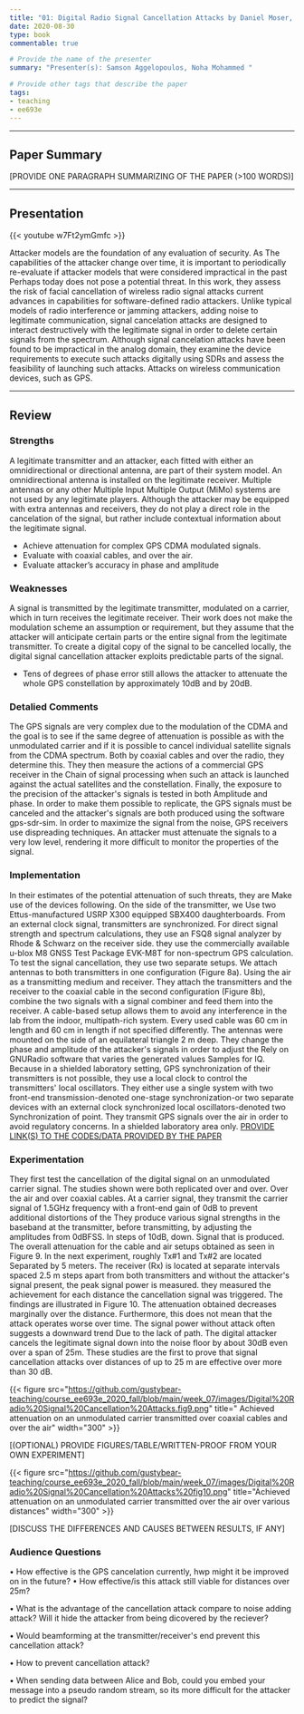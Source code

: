 ```yaml
---
title: "01: Digital Radio Signal Cancellation Attacks by Daniel Moser, Vincent Lenders, Srdjan Capkun"
date: 2020-08-30
type: book
commentable: true

# Provide the name of the presenter
summary: "Presenter(s): Samson Aggelopoulos, Noha Mohammed "

# Provide other tags that describe the paper
tags:
- teaching
- ee693e
---
```


***
## Paper Summary
[PROVIDE ONE PARAGRAPH SUMMARIZING OF THE PAPER (>100 WORDS)]
***

## Presentation
{{< youtube w7Ft2ymGmfc >}}

Attacker models are the foundation of any evaluation of security. As The capabilities of the attacker change over time, it is important to periodically re-evaluate if attacker models that were considered impractical in the past Perhaps today does not pose a potential threat. In this work, they assess the risk of facial cancellation of wireless radio signal attacks current advances in capabilities for software-defined radio attackers. Unlike typical models of radio interference or jamming attackers, adding noise to legitimate communication, signal cancelation attacks are designed to interact destructively with the legitimate signal in order to delete certain signals from the spectrum. Although signal cancelation attacks have been found to be impractical in the analog domain, they examine the device requirements to execute such attacks digitally using SDRs and assess the feasibility of launching such attacks. Attacks on wireless communication devices, such as GPS.
***

## Review
### Strengths
A legitimate transmitter and an attacker, each fitted with either an omnidirectional or directional antenna, are part of their system model. An omnidirectional antenna is installed on the legitimate receiver. Multiple antennas or any other Multiple Input Multiple Output (MiMo) systems are not used by any legitimate players. Although the attacker may be equipped with extra antennas and receivers, they do not play a direct role in the cancelation of the signal, but rather include contextual information about the legitimate signal.
- Achieve attenuation for complex GPS CDMA modulated signals.
- Evaluate with coaxial cables, and over the air.
- Evaluate attacker’s accuracy in phase and amplitude

### Weaknesses
A signal is transmitted by the legitimate transmitter, modulated on a carrier, which in turn receives the legitimate receiver. Their work does not make the modulation scheme an assumption or requirement, but they assume that the attacker will anticipate certain parts or the entire signal from the legitimate transmitter. To create a digital copy of the signal to be cancelled locally, the digital signal cancellation attacker exploits predictable parts of the signal.
- Tens of degrees of phase error still allows the attacker to attenuate the whole GPS constellation by approximately 10dB and by 20dB.


### Detalied Comments
The GPS signals are very complex due to the modulation of the CDMA and the goal is to see if the same degree of attenuation is possible as with the unmodulated carrier and if it is possible to cancel individual satellite signals from the CDMA spectrum. Both by coaxial cables and over the radio, they determine this. They then measure the actions of a commercial GPS receiver in the Chain of signal processing when such an attack is launched against the actual satellites and the constellation. Finally, the exposure to the precision of the attacker's signals is tested in both Amplitude and phase. In order to make them possible to replicate, the GPS signals must be canceled and the attacker's signals are both produced using the software gps-sdr-sim. In order to maximize the signal from the noise, GPS receivers use dispreading techniques. An attacker must attenuate the signals to a very low level, rendering it more difficult to monitor the properties of the signal.

### Implementation
In their estimates of the potential attenuation of such threats, they are Make use of the devices following. On the side of the transmitter, we Use two Ettus-manufactured USRP X300 equipped SBX400 daughterboards. From an external clock signal, transmitters are synchronized. For direct signal strength and spectrum calculations, they use an FSQ8 signal analyzer by Rhode & Schwarz on the receiver side. they use the commercially available u-blox M8 GNSS Test Package EVK-M8T for non-spectrum GPS calculation. To test the signal cancellation, they use two separate setups. We attach antennas to both transmitters in one configuration (Figure 8a). Using the air as a transmitting medium and receiver. They attach the transmitters and the receiver to the coaxial cable in the second configuration (Figure 8b), combine the two signals with a signal combiner and feed them into the receiver. A cable-based setup allows them to avoid any interference in the lab from the indoor, multipath-rich system. Every used cable was 60 cm in length and 60 cm in length if not specified differently. The antennas were mounted on the side of an equilateral triangle 2 m deep. They change the phase and amplitude of the attacker's signals in order to adjust the Rely on GNURadio software that varies the generated values Samples for IQ. Because in a shielded laboratory setting, GPS synchronization of their transmitters is not possible, they use a local clock to control the transmitters' local oscillators. They either use a single system with two front-end transmission-denoted one-stage synchronization-or two separate devices with an external clock synchronized local oscillators-denoted two Synchronization of point. They transmit GPS signals over the air in order to avoid regulatory concerns. In a shielded laboratory area only. 
[PROVIDE LINK(S) TO THE CODES/DATA PROVIDED BY THE PAPER](https://github.com/gustybear-teaching/course_ee693e_2020_fall/blob/main/week_07/images/Digital%20Radio%20Signal%20Cancellation%20Attacks%20fig.8.png)

### Experimentation

They first test the cancellation of the digital signal on an unmodulated carrier signal. The studies shown were both replicated over and over. Over the air and over coaxial cables. At a carrier signal, they transmit the carrier signal of 1.5GHz frequency with a front-end gain of 0dB to prevent additional distortions of the They produce various signal strengths in the baseband at the transmitter, before transmitting, by adjusting the amplitudes from 0dBFSS. In steps of 10dB, down. Signal that is produced. The overall attenuation for the cable and air setups obtained as seen in Figure 9.
In the next experiment, roughly Tx#1 and Tx#2 are located Separated by 5 meters. The receiver (Rx) is located at separate intervals spaced 2.5 m steps apart from both transmitters and without the attacker's signal present, the peak signal power is measured. they measured the achievement for each distance the cancellation signal was triggered. The findings are illustrated in Figure 10.
The attenuation obtained decreases marginally over the distance. Furthermore, this does not mean that the attack operates worse over time. The signal power without attack often suggests a downward trend 
Due to the lack of path. The digital attacker cancels the legitimate signal down into the noise floor by about 30dB even over a span of 25m. These studies are the first to prove that signal cancellation attacks over distances of up to 25 m are effective over more than 30 dB.


{{< figure src="https://github.com/gustybear-teaching/course_ee693e_2020_fall/blob/main/week_07/images/Digital%20Radio%20Signal%20Cancellation%20Attacks.fig9.png" title=" Achieved attenuation on an unmodulated carrier
transmitted over coaxial cables and over the air" width="300" >}}

[(OPTIONAL) PROVIDE FIGURES/TABLE/WRITTEN-PROOF FROM YOUR OWN EXPERIMENT]

{{< figure src="https://github.com/gustybear-teaching/course_ee693e_2020_fall/blob/main/week_07/images/Digital%20Radio%20Signal%20Cancellation%20Attacks%20fig10.png" title="Achieved attenuation on an unmodulated carrier
transmitted over the air over various distances" width="300" >}}

[DISCUSS THE DIFFERENCES AND CAUSES BETWEEN RESULTS, IF ANY]



### Audience Questions
•	How effective is the GPS cancelation currently, hwp might it be improved on in the future?
•	How effective/is this attack still viable for distances over 25m?

•	What is the advantage of the cancellation attack compare to noise adding attack? Will it hide the attacker from being dicovered by the reciever?

•	Would beamforming at the transmitter/receiver's end prevent this cancellation attack?

•	How to prevent cancellation attack?

•	When sending data between Alice and Bob, could you embed your message into a pseudo random stream, so its more difficult for the attacker to predict the signal?
